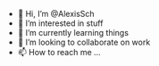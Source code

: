 - 👋 Hi, I’m @AlexisSch
- 👀 I’m interested in stuff
- 🌱 I’m currently learning things
- 💞️ I’m looking to collaborate on work
- 📫 How to reach me ...

<!---
AlexisSch/AlexisSch is a ✨ special ✨ repository because its `README.md` (this file) appears on your GitHub profile.
You can click the Preview link to take a look at your changes.
--->
